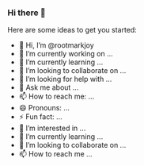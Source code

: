 ### Hi there 👋

Here are some ideas to get you started:

- 👋 Hi, I’m @rootmarkjoy
- 🔭 I’m currently working on ...
- 🌱 I’m currently learning ...
- 👯 I’m looking to collaborate on ...
- 🤔 I’m looking for help with ...
- 💬 Ask me about ...
- 📫 How to reach me: ...
- 😄 Pronouns: ...
- ⚡ Fun fact: ...
- 👀 I’m interested in ...
- 🌱 I’m currently learning ...
- 💞️ I’m looking to collaborate on ...
- 📫 How to reach me ...

<!--
**rootmarkjoy/rootmarkjoy** is a ✨ _special_ ✨ repository because its `README.md` (this file) appears on your GitHub profile.
-->
